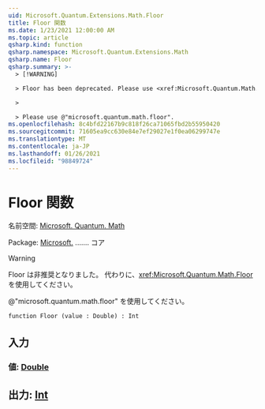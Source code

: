 ```yaml
---
uid: Microsoft.Quantum.Extensions.Math.Floor
title: Floor 関数
ms.date: 1/23/2021 12:00:00 AM
ms.topic: article
qsharp.kind: function
qsharp.namespace: Microsoft.Quantum.Extensions.Math
qsharp.name: Floor
qsharp.summary: >-
  > [!WARNING]

  > Floor has been deprecated. Please use <xref:Microsoft.Quantum.Math.Floor> instead.

  >

  > Please use @"microsoft.quantum.math.floor".
ms.openlocfilehash: 8c4bfd22167b9c818f26ca71065fbd2b55950420
ms.sourcegitcommit: 71605ea9cc630e84e7ef29027e1f0ea06299747e
ms.translationtype: MT
ms.contentlocale: ja-JP
ms.lasthandoff: 01/26/2021
ms.locfileid: "98849724"
---
```

# <a name="floor-function"></a>Floor 関数

名前空間: [Microsoft. Quantum. Math](xref:Microsoft.Quantum.Extensions.Math)

Package: [Microsoft.](https://nuget.org/packages/Microsoft.Quantum.QSharp.Core) ....... コア


> [!WARNING]
> Floor は非推奨となりました。 代わりに、<xref:Microsoft.Quantum.Math.Floor> を使用してください。
>
> @"microsoft.quantum.math.floor" を使用してください。



```qsharp
function Floor (value : Double) : Int
```


## <a name="input"></a>入力

### <a name="value--double"></a>値: [Double](xref:microsoft.quantum.lang-ref.double)





## <a name="output--int"></a>出力: [Int](xref:microsoft.quantum.lang-ref.int)


